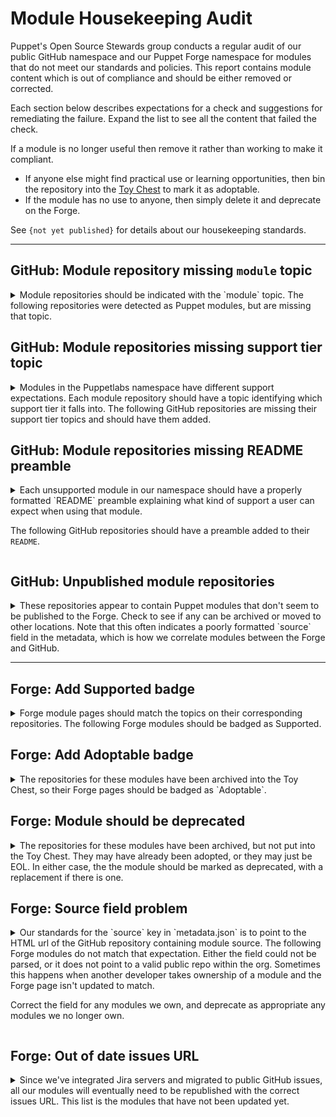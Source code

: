 # Module Housekeeping Audit

Puppet's Open Source Stewards group conducts a regular audit of our public GitHub
namespace and our Puppet Forge namespace for modules that do not meet our standards
and policies. This report contains module content which is out of compliance and
should be either removed or corrected.

Each section below describes expectations for a check and suggestions for remediating
the failure. Expand the list to see all the content that failed the check.

If a module is no longer useful then remove it rather than working to make it
compliant.

* If anyone else might find practical use or learning opportunities, then bin
  the repository into the [Toy Chest](http://github.com/puppetlabs-toy-chest/)
  to mark it as adoptable.
* If the module has no use to anyone, then simply delete it and deprecate on the Forge.

See `{not yet published}` for details about our housekeeping standards.

----

## GitHub: Module repository missing `module` topic

<details>
<summary>
Module repositories should be indicated with the `module` topic. The following
repositories were detected as Puppet modules, but are missing that topic.
</summary>

* [puppetlabs/puppetlabs-windows_env](https://github.com/puppetlabs/puppetlabs-windows_env)
* [puppetlabs/puppetlabs-sslcertificate](https://github.com/puppetlabs/puppetlabs-sslcertificate)
* [puppetlabs/puppetlabs-windows_eventlog](https://github.com/puppetlabs/puppetlabs-windows_eventlog)
</details>


## GitHub: Module repositories missing support tier topic

<details>
<summary>
Modules in the Puppetlabs namespace have different support expectations. Each module
repository should have a topic identifying which support tier it falls into. The
following GitHub repositories are missing their support tier topics and should
have them added.
</summary>

* [puppetlabs/puppetlabs-lvm](https://github.com/puppetlabs/puppetlabs-lvm)
* [puppetlabs/puppetlabs-mailalias_core](https://github.com/puppetlabs/puppetlabs-mailalias_core)
* [puppetlabs/puppetlabs-test_device](https://github.com/puppetlabs/puppetlabs-test_device)
* [puppetlabs/netdev_stdlib](https://github.com/puppetlabs/netdev_stdlib)
* [puppetlabs/puppetlabs-ruby_plugin_helper](https://github.com/puppetlabs/puppetlabs-ruby_plugin_helper)
* [puppetlabs/puppetlabs-http_request](https://github.com/puppetlabs/puppetlabs-http_request)
* [puppetlabs/puppetlabs-powershell_task_helper](https://github.com/puppetlabs/puppetlabs-powershell_task_helper)
* [puppetlabs/puppetlabs-servicenow_reporting_integration](https://github.com/puppetlabs/puppetlabs-servicenow_reporting_integration)
* [puppetlabs/puppetlabs-servicenow_cmdb_integration](https://github.com/puppetlabs/puppetlabs-servicenow_cmdb_integration)
* [puppetlabs/puppetlabs-pe_quick_data](https://github.com/puppetlabs/puppetlabs-pe_quick_data)
* [puppetlabs/puppet-vra_puppet_plugin_prep](https://github.com/puppetlabs/puppet-vra_puppet_plugin_prep)
* [puppetlabs/puppetlabs-pam_firewall](https://github.com/puppetlabs/puppetlabs-pam_firewall)
* [puppetlabs/puppetlabs-data-entitlement](https://github.com/puppetlabs/puppetlabs-data-entitlement)
* [puppetlabs/puppetlabs-puppet_operations_appliance](https://github.com/puppetlabs/puppetlabs-puppet_operations_appliance)
</details>


## GitHub: Module repositories missing README preamble

<details>
<summary>
Each unsupported module in our namespace  should have a properly formatted `README`
preamble explaining what kind of support a user can expect when using that module.

The following GitHub repositories should have a preamble added to their `README`.
</summary>

* [puppetlabs/puppetlabs-puppetdb](https://github.com/puppetlabs/puppetlabs-puppetdb)
* [puppetlabs/puppetlabs-xinetd](https://github.com/puppetlabs/puppetlabs-xinetd)
* [puppetlabs/puppetlabs-puppet_authorization](https://github.com/puppetlabs/puppetlabs-puppet_authorization)
* [puppetlabs/puppetlabs-rsync](https://github.com/puppetlabs/puppetlabs-rsync)
* [puppetlabs/puppetlabs-transition](https://github.com/puppetlabs/puppetlabs-transition)
* [puppetlabs/puppetlabs-mailalias_core](https://github.com/puppetlabs/puppetlabs-mailalias_core)
* [puppetlabs/puppetlabs-test_device](https://github.com/puppetlabs/puppetlabs-test_device)
* [puppetlabs/puppetlabs-tagmail](https://github.com/puppetlabs/puppetlabs-tagmail)
* [puppetlabs/puppetlabs-helm](https://github.com/puppetlabs/puppetlabs-helm)
* [puppetlabs/netdev_stdlib](https://github.com/puppetlabs/netdev_stdlib)
* [puppetlabs/puppetlabs-ruby_plugin_helper](https://github.com/puppetlabs/puppetlabs-ruby_plugin_helper)
* [puppetlabs/puppetlabs-ibm_installation_manager](https://github.com/puppetlabs/puppetlabs-ibm_installation_manager)
* [puppetlabs/puppetlabs-bootstrap](https://github.com/puppetlabs/puppetlabs-bootstrap)
* [puppetlabs/cisco_ios](https://github.com/puppetlabs/cisco_ios)
* [puppetlabs/puppetlabs-patching_as_code](https://github.com/puppetlabs/puppetlabs-patching_as_code)
* [puppetlabs/puppetlabs-rook](https://github.com/puppetlabs/puppetlabs-rook)
* [puppetlabs/puppetlabs-http_request](https://github.com/puppetlabs/puppetlabs-http_request)
* [puppetlabs/puppetlabs-panos](https://github.com/puppetlabs/puppetlabs-panos)
* [puppetlabs/puppetlabs-powershell_task_helper](https://github.com/puppetlabs/puppetlabs-powershell_task_helper)
* [puppetlabs/puppetlabs-awsdemo_profiles](https://github.com/puppetlabs/puppetlabs-awsdemo_profiles)
* [puppetlabs/puppetlabs-servicenow_reporting_integration](https://github.com/puppetlabs/puppetlabs-servicenow_reporting_integration)
* [puppetlabs/puppetlabs-servicenow_cmdb_integration](https://github.com/puppetlabs/puppetlabs-servicenow_cmdb_integration)
* [puppetlabs/puppetlabs-pe_quick_data](https://github.com/puppetlabs/puppetlabs-pe_quick_data)
* [puppetlabs/log4jscanner](https://github.com/puppetlabs/log4jscanner)
* [puppetlabs/puppet-vra_puppet_plugin_prep](https://github.com/puppetlabs/puppet-vra_puppet_plugin_prep)
* [puppetlabs/puppetlabs-pam_firewall](https://github.com/puppetlabs/puppetlabs-pam_firewall)
* [puppetlabs/puppetlabs-change_window](https://github.com/puppetlabs/puppetlabs-change_window)
* [puppetlabs/puppetlabs-data-entitlement](https://github.com/puppetlabs/puppetlabs-data-entitlement)
* [puppetlabs/puppetlabs-puppet_operations_appliance](https://github.com/puppetlabs/puppetlabs-puppet_operations_appliance)
</details>

## GitHub: Unpublished module repositories

<details>
<summary>
These repositories appear to contain Puppet modules that don't seem to be published
to the Forge. Check to see if any can be archived or moved to other locations. Note
that this often indicates a poorly formatted `source` field in the metadata, which
is how we correlate modules between the Forge and GitHub.
</summary>

* [puppetlabs/bolt_aws_kms](https://github.com/puppetlabs/bolt_aws_kms)
* [puppetlabs/cisco-network-puppet-module](https://github.com/puppetlabs/cisco-network-puppet-module)
* [puppetlabs/dellemc-powerstore](https://github.com/puppetlabs/dellemc-powerstore)
* [puppetlabs/encrypted_backup](https://github.com/puppetlabs/encrypted_backup)
* [puppetlabs/fortinet_facts](https://github.com/puppetlabs/fortinet_facts)
* [puppetlabs/kmo-501-nginx](https://github.com/puppetlabs/kmo-501-nginx)
* [puppetlabs/kmo-601-nginx](https://github.com/puppetlabs/kmo-601-nginx)
* [puppetlabs/opv](https://github.com/puppetlabs/opv)
* [puppetlabs/pe_patch](https://github.com/puppetlabs/pe_patch)
* [puppetlabs/pe_support_kb_task_templates](https://github.com/puppetlabs/pe_support_kb_task_templates)
* [puppetlabs/pe_tech_check](https://github.com/puppetlabs/pe_tech_check)
* [puppetlabs/pe_tune](https://github.com/puppetlabs/pe_tune)
* [puppetlabs/pltraining-dirtree](https://github.com/puppetlabs/pltraining-dirtree)
* [puppetlabs/pltraining-dockeragent](https://github.com/puppetlabs/pltraining-dockeragent)
* [puppetlabs/pltraining-localrepo](https://github.com/puppetlabs/pltraining-localrepo)
* [puppetlabs/pltraining-rbac](https://github.com/puppetlabs/pltraining-rbac)
* [puppetlabs/pltraining-userprefs](https://github.com/puppetlabs/pltraining-userprefs)
* [puppetlabs/preupgrade_check](https://github.com/puppetlabs/preupgrade_check)
* [puppetlabs/provision](https://github.com/puppetlabs/provision)
* [puppetlabs/prtg_push](https://github.com/puppetlabs/prtg_push)
* [puppetlabs/ps-sox](https://github.com/puppetlabs/ps-sox)
* [puppetlabs/puppet-agent-bootstrap](https://github.com/puppetlabs/puppet-agent-bootstrap)
* [puppetlabs/puppet-jenkins](https://github.com/puppetlabs/puppet-jenkins)
* [puppetlabs/puppet-macdefaults](https://github.com/puppetlabs/puppet-macdefaults)
* [puppetlabs/puppet-waylon](https://github.com/puppetlabs/puppet-waylon)
* [puppetlabs/puppetlabs-amazon_aws](https://github.com/puppetlabs/puppetlabs-amazon_aws)
* [puppetlabs/puppetlabs-app_modeling](https://github.com/puppetlabs/puppetlabs-app_modeling)
* [puppetlabs/puppetlabs-azure_arm](https://github.com/puppetlabs/puppetlabs-azure_arm)
* [puppetlabs/puppetlabs-bar](https://github.com/puppetlabs/puppetlabs-bar)
* [puppetlabs/puppetlabs-bolt_proxy](https://github.com/puppetlabs/puppetlabs-bolt_proxy)
* [puppetlabs/puppetlabs-cd4pe](https://github.com/puppetlabs/puppetlabs-cd4pe)
* [puppetlabs/puppetlabs-cd4pe_deployments](https://github.com/puppetlabs/puppetlabs-cd4pe_deployments)
* [puppetlabs/puppetlabs-cd4pe_tests](https://github.com/puppetlabs/puppetlabs-cd4pe_tests)
* [puppetlabs/puppetlabs-env_plugin](https://github.com/puppetlabs/puppetlabs-env_plugin)
* [puppetlabs/puppetlabs-foo](https://github.com/puppetlabs/puppetlabs-foo)
* [puppetlabs/puppetlabs-freeradius](https://github.com/puppetlabs/puppetlabs-freeradius)
* [puppetlabs/puppetlabs-grafanadash](https://github.com/puppetlabs/puppetlabs-grafanadash)
* [puppetlabs/puppetlabs-hdp](https://github.com/puppetlabs/puppetlabs-hdp)
* [puppetlabs/puppetlabs-hue](https://github.com/puppetlabs/puppetlabs-hue)
* [puppetlabs/puppetlabs-lidar](https://github.com/puppetlabs/puppetlabs-lidar)
* [puppetlabs/puppetlabs-minimum_version](https://github.com/puppetlabs/puppetlabs-minimum_version)
* [puppetlabs/puppetlabs-pam_tools](https://github.com/puppetlabs/puppetlabs-pam_tools)
* [puppetlabs/puppetlabs-pecdm](https://github.com/puppetlabs/puppetlabs-pecdm)
* [puppetlabs/puppetlabs-provision](https://github.com/puppetlabs/puppetlabs-provision)
* [puppetlabs/puppetlabs-puppetdb_gc](https://github.com/puppetlabs/puppetlabs-puppetdb_gc)
* [puppetlabs/puppetlabs-puppet_data_service](https://github.com/puppetlabs/puppetlabs-puppet_data_service)
* [puppetlabs/puppetlabs-qe](https://github.com/puppetlabs/puppetlabs-qe)
* [puppetlabs/puppetlabs-relay](https://github.com/puppetlabs/puppetlabs-relay)
* [puppetlabs/puppetlabs-resource_api](https://github.com/puppetlabs/puppetlabs-resource_api)
* [puppetlabs/puppetlabs-rgbank](https://github.com/puppetlabs/puppetlabs-rgbank)
* [puppetlabs/puppetlabs-satellite_pe_tools](https://github.com/puppetlabs/puppetlabs-satellite_pe_tools)
* [puppetlabs/puppetlabs-sccm](https://github.com/puppetlabs/puppetlabs-sccm)
* [puppetlabs/puppetlabs-servicenow_change_requests](https://github.com/puppetlabs/puppetlabs-servicenow_change_requests)
* [puppetlabs/puppetlabs-sqlserver](https://github.com/puppetlabs/puppetlabs-sqlserver)
* [puppetlabs/puppetlabs-testing](https://github.com/puppetlabs/puppetlabs-testing)
* [puppetlabs/puppetlabs-vsphere](https://github.com/puppetlabs/puppetlabs-vsphere)
* [puppetlabs/puppetlabs-websphere_application_server](https://github.com/puppetlabs/puppetlabs-websphere_application_server)
* [puppetlabs/puppetlabs-wordpress_app](https://github.com/puppetlabs/puppetlabs-wordpress_app)
* [puppetlabs/puppet_ciamohe](https://github.com/puppetlabs/puppet_ciamohe)
* [puppetlabs/puppet_metrics_dashboard](https://github.com/puppetlabs/puppet_metrics_dashboard)
* [puppetlabs/servicenow_tasks](https://github.com/puppetlabs/servicenow_tasks)
* [puppetlabs/se_appteam_basichttp](https://github.com/puppetlabs/se_appteam_basichttp)
* [puppetlabs/se_appteam_webserver](https://github.com/puppetlabs/se_appteam_webserver)
* [puppetlabs/se_secteam_cis](https://github.com/puppetlabs/se_secteam_cis)
* [puppetlabs/winrm_security](https://github.com/puppetlabs/winrm_security)
</details>

----

## Forge: Add Supported badge

<details>
<summary>
Forge module pages should match the topics on their corresponding repositories.
The following Forge modules should be badged as Supported.
</summary>

* [puppetlabs-exec](https://forge.puppet.com/puppetlabs/exec)
* [puppetlabs-bolt_shim](https://forge.puppet.com/puppetlabs/bolt_shim)
* [puppetlabs-yaml](https://forge.puppet.com/puppetlabs/yaml)
* [puppetlabs-azure_inventory](https://forge.puppet.com/puppetlabs/azure_inventory)
* [puppetlabs-terraform](https://forge.puppet.com/puppetlabs/terraform)
* [puppetlabs-aws_inventory](https://forge.puppet.com/puppetlabs/aws_inventory)
* [puppetlabs-vault](https://forge.puppet.com/puppetlabs/vault)
* [puppetlabs-gcloud_inventory](https://forge.puppet.com/puppetlabs/gcloud_inventory)
* [puppetlabs-pkcs7](https://forge.puppet.com/puppetlabs/pkcs7)
* [puppetlabs-apply_helpers](https://forge.puppet.com/puppetlabs/apply_helpers)
* [puppetlabs-secure_env_vars](https://forge.puppet.com/puppetlabs/secure_env_vars)
</details>




## Forge: Add Adoptable badge
<details>
<summary>
The repositories for these modules have been archived into the Toy Chest, so their
Forge pages should be badged as `Adoptable`.
</summary>

* [puppetlabs-puppetserver_gem](https://forge.puppet.com/puppetlabs/puppetserver_gem)
* [puppetlabs-git](https://forge.puppet.com/puppetlabs/git)
* [puppetlabs-tftp](https://forge.puppet.com/puppetlabs/tftp)
* [puppetlabs-dism](https://forge.puppet.com/puppetlabs/dism)
* [puppetlabs-mount_providers](https://forge.puppet.com/puppetlabs/mount_providers)
* [puppetlabs-nagios_core](https://forge.puppet.com/puppetlabs/nagios_core)
* [puppetlabs-activemq](https://forge.puppet.com/puppetlabs/activemq)
* [puppetlabs-aws](https://forge.puppet.com/puppetlabs/aws)
* [puppetlabs-passenger](https://forge.puppet.com/puppetlabs/passenger)
* [puppetlabs-denyhosts](https://forge.puppet.com/puppetlabs/denyhosts)
* [puppetlabs-sqlite](https://forge.puppet.com/puppetlabs/sqlite)
* [puppetlabs-inventory](https://forge.puppet.com/puppetlabs/inventory)
* [puppetlabs-openstack](https://forge.puppet.com/puppetlabs/openstack)
* [puppetlabs-dummy_service](https://forge.puppet.com/puppetlabs/dummy_service)
* [puppetlabs-apk](https://forge.puppet.com/puppetlabs/apk)
* [puppetlabs-stunnel](https://forge.puppet.com/puppetlabs/stunnel)
* [puppetlabs-image_build](https://forge.puppet.com/puppetlabs/image_build)
* [puppetlabs-apply](https://forge.puppet.com/puppetlabs/apply)
* [puppetlabs-k5login_core](https://forge.puppet.com/puppetlabs/k5login_core)
* [puppetlabs-netapp](https://forge.puppet.com/puppetlabs/netapp)
* [puppetlabs-pipelines](https://forge.puppet.com/puppetlabs/pipelines)
* [puppetlabs-netscaler](https://forge.puppet.com/puppetlabs/netscaler)
* [puppetlabs-logentries](https://forge.puppet.com/puppetlabs/logentries)
* [puppetlabs-node_openstack](https://forge.puppet.com/puppetlabs/node_openstack)
* [puppetlabs-rancher](https://forge.puppet.com/puppetlabs/rancher)
* [puppetlabs-package_updates](https://forge.puppet.com/puppetlabs/package_updates)
* [puppetlabs-policy_engine](https://forge.puppet.com/puppetlabs/policy_engine)
* [puppetlabs-docker_ucp](https://forge.puppet.com/puppetlabs/docker_ucp)
* [puppetlabs-detect_wannacry](https://forge.puppet.com/puppetlabs/detect_wannacry)
* [puppetlabs-docker_ddc](https://forge.puppet.com/puppetlabs/docker_ddc)
* [puppetlabs-pe_bulk_agent_install](https://forge.puppet.com/puppetlabs/pe_bulk_agent_install)
* [puppetlabs-azure_agent](https://forge.puppet.com/puppetlabs/azure_agent)
* [puppetlabs-pdb_3323_workaround](https://forge.puppet.com/puppetlabs/pdb_3323_workaround)
* [puppetlabs-maillist_core](https://forge.puppet.com/puppetlabs/maillist_core)
* [puppetlabs-mco_rpc](https://forge.puppet.com/puppetlabs/mco_rpc)
* [puppetlabs-lumogon](https://forge.puppet.com/puppetlabs/lumogon)
* [puppetlabs-macdslocal_core](https://forge.puppet.com/puppetlabs/macdslocal_core)
</details>

## Forge: Module should be deprecated
<details>
<summary>
The repositories for these modules have been archived, but not put into the Toy Chest.
They may have already been adopted, or they may just be EOL. In either case, the
the module should be marked as deprecated, with a replacement if there is one.
</summary>

* [puppetlabs-hocon](https://forge.puppet.com/puppetlabs/hocon)
* [puppetlabs-windows_puppet_certificates](https://forge.puppet.com/puppetlabs/windows_puppet_certificates)
</details>

## Forge: Source field problem

<details>
<summary>
Our standards for the `source` key in `metadata.json` is to point to the HTML url
of the GitHub repository containing module source. The following Forge modules do
not match that expectation. Either the field could not be parsed, or it does not
point to a valid public repo within the org. Sometimes this happens when another
developer takes ownership of a module and the Forge page isn't updated to match.

Correct the field for any modules we own, and deprecate as appropriate any modules
we no longer own.
</summary>

* [puppetlabs-cd4pe](https://forge.puppet.com/puppetlabs/cd4pe)
* [puppetlabs-ciscopuppet](https://forge.puppet.com/puppetlabs/ciscopuppet)
* [puppetlabs-win_desktop_shortcut](https://forge.puppet.com/puppetlabs/win_desktop_shortcut)
* [puppetlabs-servicenow_change_requests](https://forge.puppet.com/puppetlabs/servicenow_change_requests)
* [puppetlabs-minimum_version](https://forge.puppet.com/puppetlabs/minimum_version)
* [puppetlabs-sccm](https://forge.puppet.com/puppetlabs/sccm)
</details>

## Forge: Out of date issues URL

<details>
<summary>
Since we've integrated Jira servers and migrated to public GitHub issues, all our
modules will eventually need to be republished with the correct issues URL. This
list is the modules that have not been updated yet.
</summary>

* [puppetlabs-puppetdb](https://forge.puppet.com/puppetlabs/puppetdb)
* [puppetlabs-concat](https://forge.puppet.com/puppetlabs/concat)
* [puppetlabs-ntp](https://forge.puppet.com/puppetlabs/ntp)
* [puppetlabs-vcsrepo](https://forge.puppet.com/puppetlabs/vcsrepo)
* [puppetlabs-java](https://forge.puppet.com/puppetlabs/java)
* [puppetlabs-powershell](https://forge.puppet.com/puppetlabs/powershell)
* [puppetlabs-inifile](https://forge.puppet.com/puppetlabs/inifile)
* [puppetlabs-mysql](https://forge.puppet.com/puppetlabs/mysql)
* [puppetlabs-puppetserver_gem](https://forge.puppet.com/puppetlabs/puppetserver_gem)
* [puppetlabs-java_ks](https://forge.puppet.com/puppetlabs/java_ks)
* [puppetlabs-git](https://forge.puppet.com/puppetlabs/git)
* [puppetlabs-reboot](https://forge.puppet.com/puppetlabs/reboot)
* [puppetlabs-xinetd](https://forge.puppet.com/puppetlabs/xinetd)
* [puppetlabs-motd](https://forge.puppet.com/puppetlabs/motd)
* [puppetlabs-tomcat](https://forge.puppet.com/puppetlabs/tomcat)
* [puppetlabs-registry](https://forge.puppet.com/puppetlabs/registry)
* [puppetlabs-yumrepo_core](https://forge.puppet.com/puppetlabs/yumrepo_core)
* [puppetlabs-chocolatey](https://forge.puppet.com/puppetlabs/chocolatey)
* [puppetlabs-acl](https://forge.puppet.com/puppetlabs/acl)
* [puppetlabs-puppet_authorization](https://forge.puppet.com/puppetlabs/puppet_authorization)
* [puppetlabs-accounts](https://forge.puppet.com/puppetlabs/accounts)
* [puppetlabs-rsync](https://forge.puppet.com/puppetlabs/rsync)
* [puppetlabs-wsus_client](https://forge.puppet.com/puppetlabs/wsus_client)
* [puppetlabs-tftp](https://forge.puppet.com/puppetlabs/tftp)
* [puppetlabs-mount_core](https://forge.puppet.com/puppetlabs/mount_core)
* [puppetlabs-augeas_core](https://forge.puppet.com/puppetlabs/augeas_core)
* [puppetlabs-dism](https://forge.puppet.com/puppetlabs/dism)
* [puppetlabs-transition](https://forge.puppet.com/puppetlabs/transition)
* [puppetlabs-sshkeys_core](https://forge.puppet.com/puppetlabs/sshkeys_core)
* [puppetlabs-mount_providers](https://forge.puppet.com/puppetlabs/mount_providers)
* [puppetlabs-nagios_core](https://forge.puppet.com/puppetlabs/nagios_core)
* [puppetlabs-host_core](https://forge.puppet.com/puppetlabs/host_core)
* [puppetlabs-mailalias_core](https://forge.puppet.com/puppetlabs/mailalias_core)
* [puppetlabs-activemq](https://forge.puppet.com/puppetlabs/activemq)
* [puppetlabs-scheduled_task](https://forge.puppet.com/puppetlabs/scheduled_task)
* [puppetlabs-selinux_core](https://forge.puppet.com/puppetlabs/selinux_core)
* [puppetlabs-ruby_task_helper](https://forge.puppet.com/puppetlabs/ruby_task_helper)
* [puppetlabs-iis](https://forge.puppet.com/puppetlabs/iis)
* [puppetlabs-passenger](https://forge.puppet.com/puppetlabs/passenger)
* [puppetlabs-zfs_core](https://forge.puppet.com/puppetlabs/zfs_core)
* [puppetlabs-denyhosts](https://forge.puppet.com/puppetlabs/denyhosts)
* [puppetlabs-tagmail](https://forge.puppet.com/puppetlabs/tagmail)
* [puppetlabs-zone_core](https://forge.puppet.com/puppetlabs/zone_core)
* [puppetlabs-cd4pe](https://forge.puppet.com/puppetlabs/cd4pe)
* [puppetlabs-sqlite](https://forge.puppet.com/puppetlabs/sqlite)
* [puppetlabs-mount_iso](https://forge.puppet.com/puppetlabs/mount_iso)
* [puppetlabs-dsc_lite](https://forge.puppet.com/puppetlabs/dsc_lite)
* [puppetlabs-netdev_stdlib](https://forge.puppet.com/puppetlabs/netdev_stdlib)
* [puppetlabs-bolt_shim](https://forge.puppet.com/puppetlabs/bolt_shim)
* [puppetlabs-ciscopuppet](https://forge.puppet.com/puppetlabs/ciscopuppet)
* [puppetlabs-ruby_plugin_helper](https://forge.puppet.com/puppetlabs/ruby_plugin_helper)
* [puppetlabs-azure_inventory](https://forge.puppet.com/puppetlabs/azure_inventory)
* [puppetlabs-terraform](https://forge.puppet.com/puppetlabs/terraform)
* [puppetlabs-aws_inventory](https://forge.puppet.com/puppetlabs/aws_inventory)
* [puppetlabs-vault](https://forge.puppet.com/puppetlabs/vault)
* [puppetlabs-cd4pe_jobs](https://forge.puppet.com/puppetlabs/cd4pe_jobs)
* [puppetlabs-gcloud_inventory](https://forge.puppet.com/puppetlabs/gcloud_inventory)
* [puppetlabs-cisco_ios](https://forge.puppet.com/puppetlabs/cisco_ios)
* [puppetlabs-rook](https://forge.puppet.com/puppetlabs/rook)
* [puppetlabs-stunnel](https://forge.puppet.com/puppetlabs/stunnel)
* [puppetlabs-secure_env_vars](https://forge.puppet.com/puppetlabs/secure_env_vars)
* [puppetlabs-k5login_core](https://forge.puppet.com/puppetlabs/k5login_core)
* [puppetlabs-pipelines](https://forge.puppet.com/puppetlabs/pipelines)
* [puppetlabs-netscaler](https://forge.puppet.com/puppetlabs/netscaler)
* [puppetlabs-logentries](https://forge.puppet.com/puppetlabs/logentries)
* [puppetlabs-node_openstack](https://forge.puppet.com/puppetlabs/node_openstack)
* [puppetlabs-win_desktop_shortcut](https://forge.puppet.com/puppetlabs/win_desktop_shortcut)
* [puppetlabs-docker_ucp](https://forge.puppet.com/puppetlabs/docker_ucp)
* [puppetlabs-awsdemo_profiles](https://forge.puppet.com/puppetlabs/awsdemo_profiles)
* [puppetlabs-docker_ddc](https://forge.puppet.com/puppetlabs/docker_ddc)
* [puppetlabs-azure_agent](https://forge.puppet.com/puppetlabs/azure_agent)
* [puppetlabs-maillist_core](https://forge.puppet.com/puppetlabs/maillist_core)
* [puppetlabs-influxdb](https://forge.puppet.com/puppetlabs/influxdb)
* [puppetlabs-mco_rpc](https://forge.puppet.com/puppetlabs/mco_rpc)
* [puppetlabs-servicenow_reporting_integration](https://forge.puppet.com/puppetlabs/servicenow_reporting_integration)
* [puppetlabs-servicenow_cmdb_integration](https://forge.puppet.com/puppetlabs/servicenow_cmdb_integration)
* [puppetlabs-pe_event_forwarding](https://forge.puppet.com/puppetlabs/pe_event_forwarding)
* [puppetlabs-macdslocal_core](https://forge.puppet.com/puppetlabs/macdslocal_core)
* [puppetlabs-bash_task_helper](https://forge.puppet.com/puppetlabs/bash_task_helper)
* [puppetlabs-pe_quick_data](https://forge.puppet.com/puppetlabs/pe_quick_data)
* [puppetlabs-cem_linux](https://forge.puppet.com/puppetlabs/cem_linux)
* [puppetlabs-cem_windows](https://forge.puppet.com/puppetlabs/cem_windows)
* [puppetlabs-cd4peadm](https://forge.puppet.com/puppetlabs/cd4peadm)
</details>
